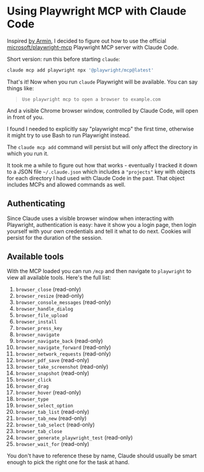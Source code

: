 # Using Playwright MCP with Claude Code

Inspired [by Armin](https://simonwillison.net/2025/Jun/29/agentic-coding/), I decided to figure out how to use the official [microsoft/playwright-mcp](https://github.com/microsoft/playwright-mcp) Playwright MCP server with Claude Code.

Short version: run this before starting `claude`:
```bash
claude mcp add playwright npx '@playwright/mcp@latest'
```
That's it! Now when you run `claude` Playwright will be available. You can say things like:

> `Use playwright mcp to open a browser to example.com`

And a visible Chrome browser window, controlled by Claude Code, will open in front of you.

I found I needed to explicitly say "playwright mcp" the first time, otherwise it might try to use Bash to run Playwright instead.

The `claude mcp add` command will persist but will only affect the directory in which you run it.

It took me a while to figure out how that works - eventually I tracked it down to a JSON file `~/.claude.json` which includes a `"projects"` key with objects for each directory I had used with Claude Code in the past. That object includes MCPs and allowed commands as well.

## Authenticating

Since Claude uses a visible browser window when interacting with Playwright, authentication is easy: have it show you a login page, then login yourself with your own credentials and tell it what to do next. Cookies will persist for the duration of the session.

## Available tools

With the MCP loaded you can run `/mcp` and then navigate to `playwright` to view all available tools. Here's the full list:

1. `browser_close` (read-only)
2. `browser_resize` (read-only)
3. `browser_console_messages` (read-only)
4. `browser_handle_dialog`
5. `browser_file_upload`
6. `browser_install`
7. `browser_press_key`
8. `browser_navigate`
9. `browser_navigate_back` (read-only)
10. `browser_navigate_forward` (read-only)
11. `browser_network_requests` (read-only)
12. `browser_pdf_save` (read-only)
13. `browser_take_screenshot` (read-only)
14. `browser_snapshot` (read-only)
15. `browser_click`
16. `browser_drag`
17. `browser_hover` (read-only)
18. `browser_type`
19. `browser_select_option`
20. `browser_tab_list` (read-only)
21. `browser_tab_new` (read-only)
22. `browser_tab_select` (read-only)
23. `browser_tab_close`
24. `browser_generate_playwright_test` (read-only)
25. `browser_wait_for` (read-only)

You don't have to reference these by name, Claude should usually be smart enough to pick the right one for the task at hand.
